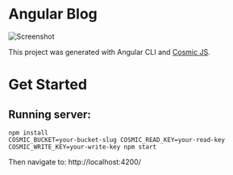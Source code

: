 # Angular Blog

![Screenshot](https://cosmic-s3.imgix.net/e04ec530-c224-11e8-b221-e37a82f35b47-Screenshot%20from%202018-09-26%2016-02-47.png)

This project was generated with Angular CLI and [Cosmic JS](https://cosmicjs.com/).

# Get Started

## Running server:

```
npm install
COSMIC_BUCKET=your-bucket-slug COSMIC_READ_KEY=your-read-key COSMIC_WRITE_KEY=your-write-key npm start
```

Then navigate to: http://localhost:4200/

<!-- ## Development server

Run `ng serve` for a dev server. Navigate to `http://localhost:4200/`. The app will automatically reload if you change any of the source files. -->

<!-- ## Code scaffolding

Run `ng generate component component-name` to generate a new component. You can also use `ng generate directive|pipe|service|class|guard|interface|enum|module`.

## Build

Run `ng build` to build the project. The build artifacts will be stored in the `dist/` directory. Use the `--prod` flag for a production build.

## Running unit tests

Run `ng test` to execute the unit tests via [Karma](https://karma-runner.github.io).

## Running end-to-end tests

Run `ng e2e` to execute the end-to-end tests via [Protractor](http://www.protractortest.org/).

## Further help

To get more help on the Angular CLI use `ng help` or go check out the [Angular CLI README](https://github.com/angular/angular-cli/blob/master/README.md). -->


